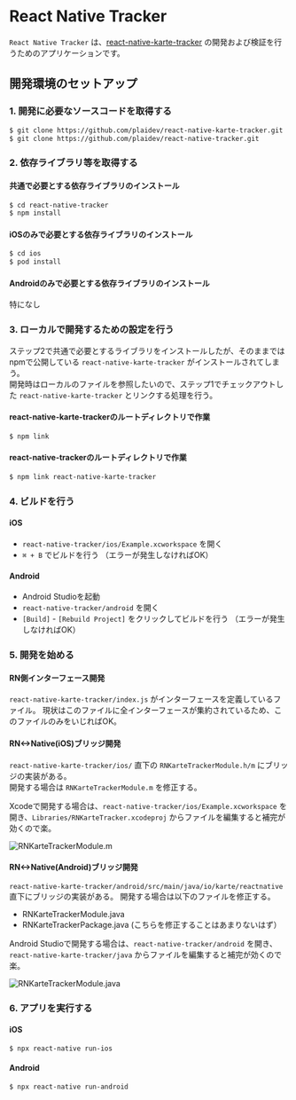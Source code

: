 # React Native Tracker
`React Native Tracker` は、[react-native-karte-tracker](https://github.com/plaidev/react-native-karte-tracker) の開発および検証を行うためのアプリケーションです。

## 開発環境のセットアップ
### 1. 開発に必要なソースコードを取得する

```bash
$ git clone https://github.com/plaidev/react-native-karte-tracker.git
$ git clone https://github.com/plaidev/react-native-tracker.git
```

### 2. 依存ライブラリ等を取得する
#### 共通で必要とする依存ライブラリのインストール
```bash
$ cd react-native-tracker
$ npm install
```

#### iOSのみで必要とする依存ライブラリのインストール
```bash
$ cd ios
$ pod install
```

#### Androidのみで必要とする依存ライブラリのインストール
特になし

### 3. ローカルで開発するための設定を行う
ステップ2で共通で必要とするライブラリをインストールしたが、そのままではnpmで公開している `react-native-karte-tracker` がインストールされてしまう。<br>
開発時はローカルのファイルを参照したいので、ステップ1でチェックアウトした `react-native-karte-tracker` とリンクする処理を行う。

#### react-native-karte-trackerのルートディレクトリで作業
```bash
$ npm link
```

#### react-native-trackerのルートディレクトリで作業
```bash
$ npm link react-native-karte-tracker
```

### 4. ビルドを行う
#### iOS
- `react-native-tracker/ios/Example.xcworkspace` を開く
- `⌘ + B` でビルドを行う （エラーが発生しなければOK）

#### Android
- Android Studioを起動
- `react-native-tracker/android` を開く
- `[Build]` - `[Rebuild Project]` をクリックしてビルドを行う （エラーが発生しなければOK）

### 5. 開発を始める
#### RN側インターフェース開発
`react-native-karte-tracker/index.js` がインターフェースを定義しているファイル。
現状はこのファイルに全インターフェースが集約されているため、このファイルのみをいじればOK。

#### RN<->Native(iOS)ブリッジ開発 
`react-native-karte-tracker/ios/` 直下の `RNKarteTrackerModule.h/m` にブリッジの実装がある。<br>
開発する場合は `RNKarteTrackerModule.m` を修正する。

Xcodeで開発する場合は、`react-native-tracker/ios/Example.xcworkspace` を開き、`Libraries/RNKarteTracker.xcodeproj` からファイルを編集すると補完が効くので楽。

![RNKarteTrackerModule.m](https://user-images.githubusercontent.com/1884760/63845907-bab9f480-c9c5-11e9-895d-978a48faa32f.jpg)

#### RN<->Native(Android)ブリッジ開発 
`react-native-karte-tracker/android/src/main/java/io/karte/reactnative` 直下にブリッジの実装がある。
開発する場合は以下のファイルを修正する。
- RNKarteTrackerModule.java
- RNKarteTrackerPackage.java (こちらを修正することはあまりないはず）

Android Studioで開発する場合は、`react-native-tracker/android` を開き、`react-native-karte-tracker/java` からファイルを編集すると補完が効くので楽。

![RNKarteTrackerModule.java](https://user-images.githubusercontent.com/1884760/63846723-5009b880-c9c7-11e9-9005-9690030a7609.jpg)

### 6. アプリを実行する
#### iOS
```
$ npx react-native run-ios
```

#### Android
```
$ npx react-native run-android
```
